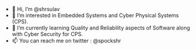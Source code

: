 - 👋 Hi, I’m @shrsulav
- 👀 I’m interested in Embedded Systems and Cyber Physical Systems (CPS).
- 🌱 I’m currently learning Quality and Reliability aspects of Software along with Cyber Security for CPS.
- 📫 You can reach me on twitter : @spockshr

<!---
shrsulav/shrsulav is a ✨ special ✨ repository because its `README.md` (this file) appears on your GitHub profile.
You can click the Preview link to take a look at your changes.
--->
